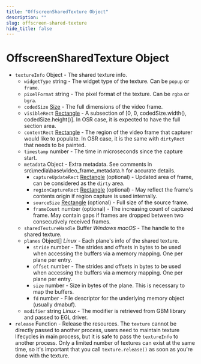 ```yaml
---
title: "OffscreenSharedTexture Object"
description: ""
slug: offscreen-shared-texture
hide_title: false
---
```


# OffscreenSharedTexture Object

* `textureInfo` Object - The shared texture info.
  * `widgetType` string - The widget type of the texture. Can be `popup` or `frame`.
  * `pixelFormat` string - The pixel format of the texture. Can be `rgba` or `bgra`.
  * `codedSize` [Size](latest/api/structures/size.md) - The full dimensions of the video frame.
  * `visibleRect` [Rectangle](latest/api/structures/rectangle.md) - A subsection of [0, 0, codedSize.width(), codedSize.height()]. In OSR case, it is expected to have the full section area.
  * `contentRect` [Rectangle](latest/api/structures/rectangle.md) - The region of the video frame that capturer would like to populate. In OSR case, it is the same with `dirtyRect` that needs to be painted.
  * `timestamp` number - The time in microseconds since the capture start.
  * `metadata` Object - Extra metadata. See comments in src\media\base\video_frame_metadata.h for accurate details.
    * `captureUpdateRect` [Rectangle](latest/api/structures/rectangle.md) (optional) - Updated area of frame, can be considered as the `dirty` area.
    * `regionCaptureRect` [Rectangle](latest/api/structures/rectangle.md) (optional) - May reflect the frame's contents origin if region capture is used internally.
    * `sourceSize` [Rectangle](latest/api/structures/rectangle.md) (optional) - Full size of the source frame.
    * `frameCount` number (optional) - The increasing count of captured frame. May contain gaps if frames are dropped between two consecutively received frames.
  * `sharedTextureHandle` Buffer _Windows_ _macOS_ - The handle to the shared texture.
  * `planes` Object[] _Linux_ - Each plane's info of the shared texture.
    * `stride` number - The strides and offsets in bytes to be used when accessing the buffers via a memory mapping. One per plane per entry.
    * `offset` number - The strides and offsets in bytes to be used when accessing the buffers via a memory mapping. One per plane per entry.
    * `size` number - Size in bytes of the plane. This is necessary to map the buffers.
    * `fd` number - File descriptor for the underlying memory object (usually dmabuf).
  * `modifier` string _Linux_ - The modifier is retrieved from GBM library and passed to EGL driver.
* `release` Function - Release the resources. The `texture` cannot be directly passed to another process, users need to maintain texture lifecycles in
  main process, but it is safe to pass the `textureInfo` to another process. Only a limited number of textures can exist at the same time, so it's important
  that you call `texture.release()` as soon as you're done with the texture.

